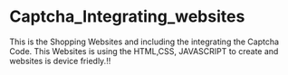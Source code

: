 # Captcha_Integrating_websites
This is the Shopping Websites and including the integrating the Captcha Code.
This Websites is using the HTML,CSS, JAVASCRIPT  to create and websites is device friedly.!!
